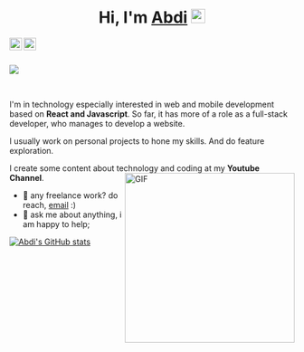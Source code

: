 <!-- ### Hi there 👋 -->
<h1 style="text-align:center">
Hi, I'm <a href="https://github.com/Abdi-01">Abdi</a> <img src="https://media.giphy.com/media/hvRJCLFzcasrR4ia7z/giphy.gif" width="25px">
</h1>

<a href="https://www.linkedin.com/in/abhisheknaiidu/" style="margin-right:20px">
  <img align="left" alt="Abhishek's LinkedIN" width="22px" src="https://raw.githubusercontent.com/peterthehan/peterthehan/master/assets/youtube.svg" />
</a>
<a href="https://www.linkedin.com/in/abhisheknaiidu/" style="margin-right:20px">
  <img align="left" alt="Abhishek's LinkedIN" width="22px" src="https://raw.githubusercontent.com/peterthehan/peterthehan/master/assets/linkedin.svg" />
</a>

<br/>
<br/>

![](https://visitor-badge.glitch.me/badge?page_id=Abdi-01.Abdi-01)

<br/>

I'm in technology especially interested in web and mobile development based on **React and Javascript**. So far, it has more of a role as a full-stack developer, who manages to develop a website.

I usually work on personal projects to hone my skills. And do feature exploration. 

I create some content about technology and coding at my **Youtube Channel**.
  <img align="right" alt="GIF" src="mabokCoding.png" width="300" />
  
- 💼 any freelance work? do reach, [email](mailto:alghifarfn@gmail.com) :)
- 💬 ask me about anything, i am happy to help;


[![Abdi's GitHub stats](https://github-readme-stats.vercel.app/api?username=Abdi-01&count_private=true&show_icons=true&theme=dark)](https://github.com/Abdi-01/github-readme-stats)
